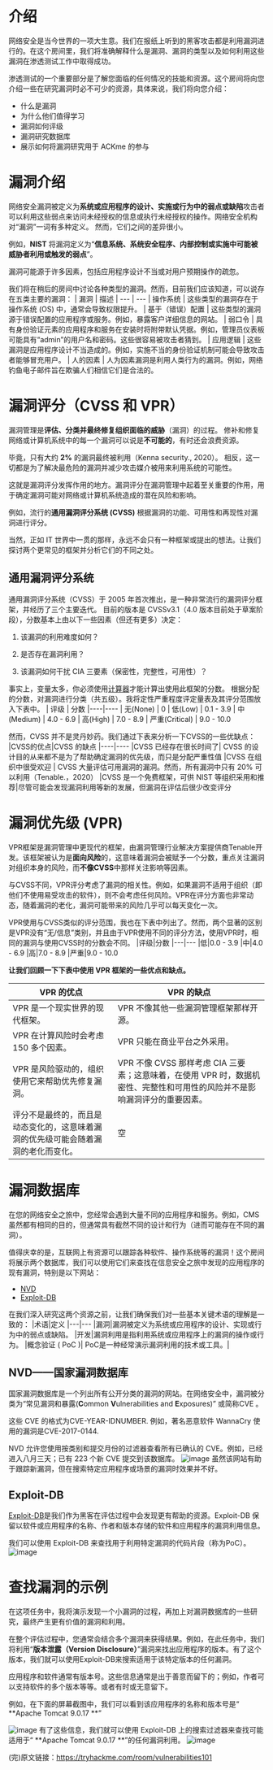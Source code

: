 # 介绍
网络安全是当今世界的一项大生意。我们在报纸上听到的黑客攻击都是利用漏洞进行的。在这个房间里，我们将准确解释什么是漏洞、漏洞的类型以及如何利用这些漏洞在渗透测试工作中取得成功。

渗透测试的一个重要部分是了解您面临的任何情况的技能和资源。这个房间将向您介绍一些在研究漏洞时必不可少的资源，具体来说，我们将向您介绍：
- 什么是漏洞
- 为什么他们值得学习
- 漏洞如何评级
- 漏洞研究数据库
- 展示如何将漏洞研究用于 ACKme 的参与

# 漏洞介绍
网络安全漏洞被定义为**系统或应用程序的设计、实施或行为中的弱点或缺陷**攻击者可以利用这些弱点来访问未经授权的信息或执行未经授权的操作。网络安全机构对“漏洞”一词有多种定义。
然而，它们之间的差异很小。

例如，**NIST** 将漏洞定义为“**信息系统、系统安全程序、内部控制或实施中可能被威胁者利用或触发的弱点**”。

漏洞可能源于许多因素，包括应用程序设计不当或对用户预期操作的疏忽。

我们将在稍后的房间中讨论各种类型的漏洞。然而，目前我们应该知道，可以说存在五类主要的漏洞：
| 漏洞 | 描述
| --- | ---
| 操作系统 | 这些类型的漏洞存在于操作系统 (OS) 中，通常会导致权限提升。
| 基于（错误）配置 | 这些类型的漏洞源于错误配置的应用程序或服务。例如，暴露客户详细信息的网站。
| 弱口令 | 具有身份验证元素的应用程序和服务在安装时将附带默认凭据。例如，管理员仪表板可能具有“admin”的用户名和密码。这些很容易被攻击者猜到。 
| 应用逻辑 | 这些漏洞是应用程序设计不当造成的。例如，实施不当的身份验证机制可能会导致攻击者能够冒充用户。
| 人的因素 | 人为因素漏洞是利用人类行为的漏洞。例如，网络钓鱼电子邮件旨在欺骗人们相信它们是合法的。

# 漏洞评分（CVSS 和 VPR）
漏洞管理是**评估、分类并最终修复组织面临的威胁**（漏洞）的过程。
修补和修复网络或计算机系统中的每一个漏洞可以说是**不可能的**，有时还会浪费资源。

毕竟，只有大约 **2%** 的漏洞最终被利用（Kenna security., 2020）。 相反，这一切都是为了解决最危险的漏洞并减少攻击媒介被用来利用系统的可能性。

这就是漏洞评分发挥作用的地方。漏洞评分在漏洞管理中起着至关重要的作用，用于确定漏洞可能对网络或计算机系统造成的潜在风险和影响。

例如，流行的**通用漏洞评分系统 (CVSS)** 根据漏洞的功能、可用性和再现性对漏洞进行评分。

当然，正如 IT 世界中一贯的那样，永远不会只有一种框架或提出的想法。让我们探讨两个更常见的框架并分析它们的不同之处。

## 通用漏洞评分系统

通用漏洞评分系统（CVSS）于 2005 年首次推出，是一种非常流行的漏洞评分框架，并经历了三个主要迭代。
目前的版本是 CVSSv3.1（4.0 版本目前处于草案阶段），分数基本上由以下一些因素（但还有更多）决定：

1. 该漏洞的利用难度如何？

2. 是否存在漏洞利用？

3. 该漏洞如何干扰 CIA 三要素（保密性，完整性，可用性）？

事实上，变量太多，你必须使用[计算器](https://nvd.nist.gov/vuln-metrics/cvss/v3-calculator)才能计算出使用此框架的分数。
根据分配的分数，对漏洞进行分类（共五级）。我将定性严重程度评定量表及其评分范围放入下表中。 
| 评级 | 分数
|----|----
| 无(None) | 0
| 低(Low) | 0.1 - 3.9
| 中(Medium) | 4.0 - 6.9
| 高(High) | 7.0 - 8.9
| 严重(Critical) | 9.0 - 10.0

然而，CVSS 并不是灵丹妙药。我们通过下表来分析一下CVSS的一些优缺点：
|CVSS的优点|CVSS 的缺点
|----|----
|CVSS 已经存在很长时间了|	CVSS 的设计目的从来都不是为了帮助确定漏洞的优先级，而只是分配严重性值
|CVSS 在组织中很受欢迎	| CVSS 大量评估可用漏洞的漏洞。然而，所有漏洞中只有 20% 可以利用（Tenable.，2020）
|CVSS 是一个免费框架，可供 NIST 等组织采用和推荐|尽管可能会发现漏洞利用等新的发展，但漏洞在评估后很少改变评分

# 漏洞优先级 (VPR)
VPR框架是漏洞管理中更现代的框架，由漏洞管理行业解决方案提供商Tenable开发。该框架被认为是**面向风险**的，这意味着漏洞会被赋予一个分数，重点关注漏洞对组织本身的风险，而**不像CVSS**中那样关注影响等因素。

与CVSS不同，VPR评分考虑了漏洞的相关性。例如，如果漏洞不适用于组织（即他们不使用易受攻击的软件），则不会考虑任何风险。VPR在评分方面也非常动态，随着漏洞的老化，漏洞可能带来的风险几乎可以每天变化一次。

VPR使用与CVSS类似的评分范围，我也在下表中列出了。然而，两个显著的区别是VPR没有“无/信息”类别，并且由于VPR使用不同的评分方法，使用VPR时，相同的漏洞与使用CVSS时的分数会不同。
|评级|分数
|---|---
|低|0.0 - 3.9
|中|4.0 - 6.9
|高|7.0 - 8.9
|严重|9.0 - 10.0

**让我们回顾一下下表中使用 VPR 框架的一些优点和缺点。**

|VPR 的优点|VPR 的缺点
|---|---
|VPR 是一个现实世界的现代框架。|	VPR 不像其他一些漏洞管理框架那样开源。
|VPR 在计算风险时会考虑 150 多个因素。|	VPR 只能在商业平台之外采用。
|VPR 是风险驱动的，组织使用它来帮助优先修复漏洞。	|VPR 不像 CVSS 那样考虑 CIA 三要素；这意味着，在使用 VPR 时，数据机密性、完整性和可用性的风险并不是影响漏洞评分的重要因素。
|评分不是最终的，而且是动态变化的，这意味着漏洞的优先级可能会随着漏洞的老化而变化。|	空

# 漏洞数据库
在您的网络安全之旅中，您经常会遇到大量不同的应用程序和服务。例如，CMS 虽然都有相同的目的，但通常具有截然不同的设计和行为（进而可能存在不同的漏洞）。

值得庆幸的是，互联网上有资源可以跟踪各种软件、操作系统等的漏洞！这个房间将展示两个数据库，我们可以使用它们来查找在信息安全之旅中发现的应用程序的现有漏洞，特别是以下网站： 
- [NVD](https://nvd.nist.gov/vuln/full-listing)
- [Exploit-DB](https://www.exploit-db.com/)
  
在我们深入研究这两个资源之前，让我们确保我们对一些基本关键术语的理解是一致的：
|术语|定义
|---|---
|漏洞|漏洞被定义为系统或应用程序的设计、实现或行为中的弱点或缺陷。
|开发|漏洞利用是指利用系统或应用程序上的漏洞的操作或行为。
|概念验证 ( PoC )|	PoC是一种经常演示漏洞利用的技术或工具。|

## NVD——国家漏洞数据库
国家漏洞数据库是一个列出所有公开分类的漏洞的网站。在网络安全中，漏洞被分类为“常见漏洞和暴露(**C**ommon **V**ulnerabilities and **E**xposures)” 或简称CVE 。

这些 CVE 的格式为CVE-YEAR-IDNUMBER. 例如，著名恶意软件 WannaCry 使用的漏洞是CVE-2017-0144.

NVD 允许您使用按类别和提交月份的过滤器查看所有已确认的 CVE。例如，已经进入八月三天；已有 223 个新 CVE 提交到该数据库。
![image](https://github.com/GODSLEEP/THM-/assets/37927545/2c87ff9f-9330-4dcf-b5f1-b465ddc8054c)
虽然该网站有助于跟踪新漏洞，但在搜索特定应用程序或场景的漏洞时效果并不好。
## Exploit-DB
[Exploit-DB](https://www.exploit-db.com/)是我们作为黑客在评估过程中会发现更有帮助的资源。Exploit-DB 保留以软件或应用程序的名称、作者和版本存储的软件和应用程序的漏洞利用信息。

我们可以使用 Exploit-DB 来查找用于利用特定漏洞的代码片段（称为PoC）。
![image](https://github.com/GODSLEEP/THM-/assets/37927545/c56a4185-1dfd-4d0e-9c30-cf48906af781)

# 查找漏洞的示例

在这项任务中，我将演示发现一个小漏洞的过程，再加上对漏洞数据库的一些研究，最终产生更有价值的漏洞和利用。

在整个评估过程中，您通常会结合多个漏洞来获得结果。例如，在此任务中，我们将利用“**版本泄露（Version Disclosure）**”漏洞来找出应用程序的版本。有了这个版本，我们就可以使用Exploit-DB来搜索适用于该特定版本的任何漏洞。 

应用程序和软件通常有版本号。这些信息通常是出于善意而留下的；例如，作者可以支持软件的多个版本等等。或者有时或无意留下。

例如，在下面的屏幕截图中，我们可以看到该应用程序的名称和版本号是“ **Apache Tomcat 9.0.17 **”

![image](https://github.com/GODSLEEP/THM-/assets/37927545/d7e2a106-c22b-4d98-b49c-0d6929e8bf75)
有了这些信息，我们就可以使用 Exploit-DB 上的搜索过滤器来查找可能适用于“ **Apache Tomcat 9.0.17 **”的任何漏洞利用。
![image](https://github.com/GODSLEEP/THM-/assets/37927545/304be08e-3b2b-423d-9b41-c0914d343985)

(完)原文链接：https://tryhackme.com/room/vulnerabilities101

